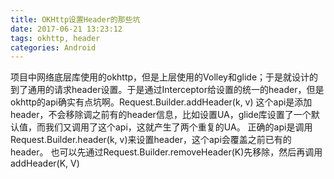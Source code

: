 ```yaml
---
title: OKHttp设置Header的那些坑
date: 2017-06-21 13:23:12
tags: okhttp, header
categories: Android
---
```

项目中网络底层库使用的okhttp，但是上层使用的Volley和glide；于是就设计的到了通用的请求header设置。于是通过Interceptor给设置的统一的header，但是okhttp的api确实有点坑啊。Request.Builder.addHeader(k, v) 这个api是添加header，不会移除调之前有的header信息，比如设置UA，glide库设置了一个默认值，而我们又调用了这个api，这就产生了两个重复的UA。 
正确的api是调用Request.Builder.header(k, v)来设置header，这个api会覆盖之前已有的header。
也可以先通过Request.Builder.removeHeader(K)先移除，然后再调用addHeader(K, V)